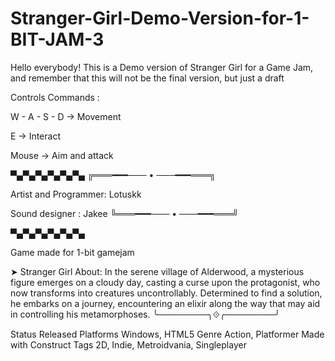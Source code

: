 # Stranger-Girl-Demo-Version-for-1-BIT-JAM-3

Hello everybody! This is a Demo version of Stranger Girl for a Game Jam, and remember that this will not be the final version, but just a draft

Controls Commands :

W - A - S -  D -> Movement

E  -> Interact

Mouse -> Aim and attack

▀▄▀▄▀▄▀▄▀▄▀▄
╔═══━━━─── • ───━━━═══╗

Artist and Programmer:  Lotuskk

Sound designer : Jakee
╚═══━━━─── • ───━━━═══╝

▀▄▀▄▀▄▀▄▀▄▀▄

Game made for 1-bit gamejam

➤ Stranger Girl
About:
  In the serene village of Alderwood, a mysterious figure emerges on a cloudy day, casting a curse upon the protagonist, who now transforms into creatures uncontrollably. Determined to find a solution, he embarks on a journey, encountering an elixir along the way that may aid in controlling his metamorphoses.
╰────────╮⟐╭────────╯

Status	Released
Platforms	Windows, HTML5
Genre	Action, Platformer
Made with	Construct
Tags	2D, Indie, Metroidvania, Singleplayer
